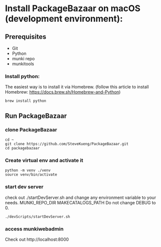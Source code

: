 # Install PackageBazaar on macOS (development environment):

## Prerequisites 

* Git
* Python
* munki repo
* munkitools

### Install python:
The easiest way is to install it via Homebrew. (follow this article to install Homebrew: https://docs.brew.sh/Homebrew-and-Python)

    brew install python



## Run PackageBazaar
### clone PackageBazaar

    cd ~
    git clone https://github.com/SteveKueng/PackageBazaar.git
    cd packagebazaar

### Create virtual env and activate it

    python -m venv ./venv
    source venv/bin/activate

### start dev server
check out ./startDevServer.sh and change any environment variable to your needs.
MUNKI_REPO_DIR
MAKECATALOGS_PATH
Do not change DEBUG to 0.

    ./devScripts/startDevServer.sh

### access munkiwebadmin
Check out http://localhost:8000
